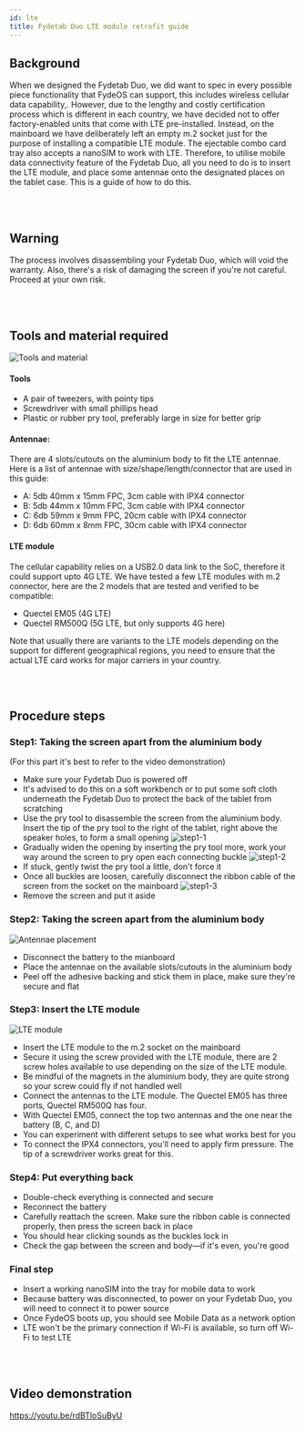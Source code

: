 ```yaml
---
id: lte
title: Fydetab Duo LTE module retrofit guide
---
```



## Background
When we designed the Fydetab Duo, we did want to spec in every possible piece functionality that FydeOS can support, this includes wireless cellular data capability,. However, due to the lengthy and costly certification process which is different in each country, we have decided not to offer factory-enabled units that come with LTE pre-installed. Instead, on the mainboard we have deliberately left an empty m.2 socket just for the purpose of installing a compatible LTE module. The ejectable combo card tray also accepts a nanoSIM to work with LTE. Therefore, to utilise mobile data connectivity feature of the Fydetab Duo, all you need to do is to insert the LTE module, and place some antennae onto the designated places on the tablet case. This is a guide of how to do this.

<br><br/>

## Warning
The process involves disassembling your Fydetab Duo, which will void the warranty. Also, there's a risk of damaging the screen if you're not careful. Proceed at your own risk.

<br><br/>

## Tools and material required

![Tools and material](/img/lte/toolsmaterial.jpg)

#### Tools
 - A pair of tweezers, with pointy tips
 - Screwdriver with small phillips head
 - Plastic or rubber pry tool, preferably large in size for better grip


#### Antennae:
There are 4 slots/cutouts on the aluminium body to fit the LTE antennae. Here is a list of antennae with size/shape/length/connector that are used in this guide:

 - A: 5db 40mm x 15mm FPC, 3cm cable with IPX4 connector
 - B: 5db 44mm x 10mm FPC, 3cm cable with IPX4 connector
 - C: 6db 59mm x 9mm FPC, 20cm cable with IPX4 connector
 - D: 6db 60mm x 8mm FPC, 30cm cable with IPX4 connector

#### LTE module
The cellular capability relies on a USB2.0 data link to the SoC, therefore it could support upto 4G LTE. We have tested a few LTE modules with m.2 connector, here are the 2 models that are tested and verified to be compatible:

 - Quectel EM05 (4G LTE)
 - Quectel RM500Q (5G LTE, but only supports 4G here)

Note that usually there are variants to the LTE models depending on the support for different geographical regions, you need to ensure that the actual LTE card works for major carriers in your country.

<br><br/>

## Procedure steps

### Step1: Taking the screen apart from the aluminium body
(For this part it's best to refer to the video demonstration)

 - Make sure your Fydetab Duo is powered off
 - It's advised to do this on a soft workbench or to put some soft cloth underneath the Fydetab Duo to protect the back of the tablet from scratching
 - Use the pry tool to disassemble the screen from the aluminium body. Insert the tip of the pry tool to the right of the tablet, right above the speaker holes, to form a small opening
    ![step1-1](/img/lte/open1.jpg)
 - Gradually widen the opening by inserting the pry tool more, work your way around the screen to pry open each connecting buckle
    ![step1-2](/img/lte/open2.jpg)
 - If stuck, gently twist the pry tool a little, don't force it
 - Once all buckles are loosen, carefully disconnect the ribbon cable of the screen from the socket on the mainboard
    ![step1-3](/img/lte/open3.jpg)
 - Remove the screen and put it aside



### Step2: Taking the screen apart from the aluminium body

![Antennae placement](/img/lte/placement.jpg)

 - Disconnect the battery to the mianboard
 - Place the antennae on the available slots/cutouts in the aluminium body
 - Peel off the adhesive backing and stick them in place, make sure they're secure and flat


### Step3: Insert the LTE module

![LTE module](/img/lte/ltecard.jpg)

 - Insert the LTE module to the m.2 socket on the mainboard
 - Secure it using the screw provided with the LTE module, there are 2 screw holes available to use depending on the size of the LTE module.
 - Be mindful of the magnets in the aluminium body, they are quite strong so your screw could fly if not handled well
 - Connect the antennas to the LTE module. The Quectel EM05 has three ports, Quectel RM500Q has four. 
 - With Quectel EM05, connect the top two antennas and the one near the battery (B, C, and D)
 - You can experiment with different setups to see what works best for you
 - To connect the IPX4 connectors, you'll need to apply firm pressure. The tip of a screwdriver works great for this. 


### Step4: Put everything back

 - Double-check everything is connected and secure
 - Reconnect the battery
 - Carefully reattach the screen. Make sure the ribbon cable is connected properly, then press the screen back in place
 - You should hear clicking sounds as the buckles lock in
 - Check the gap between the screen and body—if it's even, you're good


### Final step

 - Insert a working nanoSIM into the tray for mobile data to work
 - Because battery was disconnected, to power on your Fydetab Duo, you will need to connect it to power source
 - Once FydeOS boots up, you should see Mobile Data as a network option
 - LTE won't be the primary connection if Wi-Fi is available, so turn off Wi-Fi to test LTE

<br><br/>

## Video demonstration

https://youtu.be/rdBTloSuByU